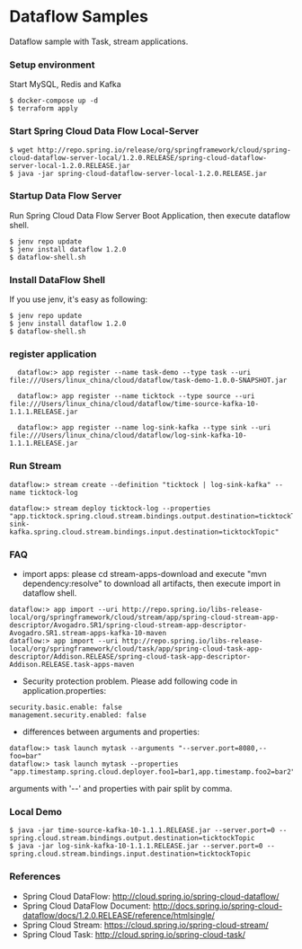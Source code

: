 Dataflow Samples
================
Dataflow sample with Task, stream applications.

### Setup environment

Start MySQL, Redis and Kafka
```
$ docker-compose up -d
$ terraform apply
```

### Start Spring Cloud Data Flow Local-Server

```
$ wget http://repo.spring.io/release/org/springframework/cloud/spring-cloud-dataflow-server-local/1.2.0.RELEASE/spring-cloud-dataflow-server-local-1.2.0.RELEASE.jar
$ java -jar spring-cloud-dataflow-server-local-1.2.0.RELEASE.jar

```
### Startup Data Flow Server
Run Spring Cloud Data Flow Server Boot Application, then execute dataflow shell.
```
$ jenv repo update
$ jenv install dataflow 1.2.0
$ dataflow-shell.sh
```
### Install DataFlow Shell
If you use jenv, it's easy as following:
```
$ jenv repo update
$ jenv install dataflow 1.2.0 
$ dataflow-shell.sh
```
### register application

```
  dataflow:> app register --name task-demo --type task --uri file:///Users/linux_china/cloud/dataflow/task-demo-1.0.0-SNAPSHOT.jar

  dataflow:> app register --name ticktock --type source --uri file:///Users/linux_china/cloud/dataflow/time-source-kafka-10-1.1.1.RELEASE.jar

  dataflow:> app register --name log-sink-kafka --type sink --uri file:///Users/linux_china/cloud/dataflow/log-sink-kafka-10-1.1.1.RELEASE.jar
```
### Run Stream
```
dataflow:> stream create --definition "ticktock | log-sink-kafka" --name ticktock-log

dataflow:> stream deploy ticktock-log --properties "app.ticktock.spring.cloud.stream.bindings.output.destination=ticktockTopic,app.log-sink-kafka.spring.cloud.stream.bindings.input.destination=ticktockTopic"
```

### FAQ

* import apps: please cd stream-apps-download and execute "mvn dependency:resolve" to download all artifacts, then execute import in dataflow shell.
```
dataflow:> app import --uri http://repo.spring.io/libs-release-local/org/springframework/cloud/stream/app/spring-cloud-stream-app-descriptor/Avogadro.SR1/spring-cloud-stream-app-descriptor-Avogadro.SR1.stream-apps-kafka-10-maven
dataflow:> app import --uri http://repo.spring.io/libs-release-local/org/springframework/cloud/task/app/spring-cloud-task-app-descriptor/Addison.RELEASE/spring-cloud-task-app-descriptor-Addison.RELEASE.task-apps-maven
```

* Security protection problem. Please add following code in application.properties:
```
security.basic.enable: false
management.security.enabled: false
```

* differences between arguments and properties:
```
dataflow:> task launch mytask --arguments "--server.port=8080,--foo=bar"
dataflow:> task launch mytask --properties "app.timestamp.spring.cloud.deployer.foo1=bar1,app.timestamp.foo2=bar2"
```
arguments with '--' and properties with pair split by comma.

### Local Demo

```
$ java -jar time-source-kafka-10-1.1.1.RELEASE.jar --server.port=0 --spring.cloud.stream.bindings.output.destination=ticktockTopic
$ java -jar log-sink-kafka-10-1.1.1.RELEASE.jar --server.port=0 --spring.cloud.stream.bindings.input.destination=ticktockTopic
```

### References

* Spring Cloud DataFlow: http://cloud.spring.io/spring-cloud-dataflow/
* Spring Cloud DataFlow Document: http://docs.spring.io/spring-cloud-dataflow/docs/1.2.0.RELEASE/reference/htmlsingle/
* Spring Cloud Stream: https://cloud.spring.io/spring-cloud-stream/
* Spring Cloud Task: http://cloud.spring.io/spring-cloud-task/

